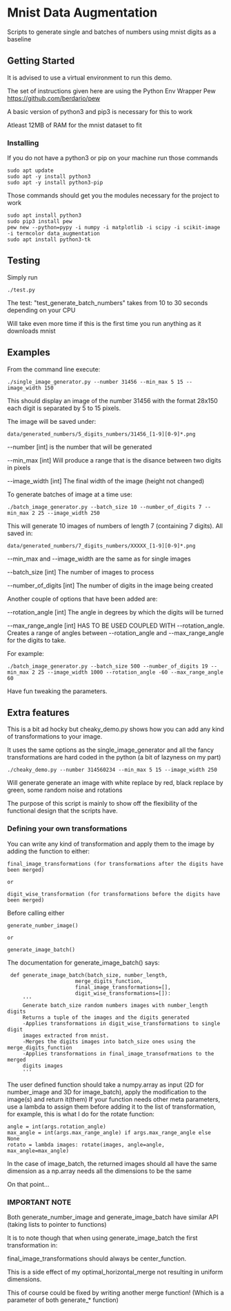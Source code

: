 # Mnist Data Augmentation

Scripts to generate single and batches of numbers using mnist digits as a baseline

## Getting Started

It is advised to use a virtual environment to run this demo.

The set of instructions given here are using the Python Env Wrapper Pew
https://github.com/berdario/pew

A basic version of python3 and pip3 is necessary for this to work

Atleast 12MB of RAM for the mnist dataset to fit


### Installing

If you do not have a python3 or pip on your machine run those commands
```
sudo apt update
sudo apt -y install python3
sudo apt -y install python3-pip
```

Those commands should get you the modules necessary for the project to work

```
sudo apt install python3
sudo pip3 install pew
pew new --python=pypy -i numpy -i matplotlib -i scipy -i scikit-image -i termcolor data_augmentation
sudo apt install python3-tk
```

## Testing

Simply run

```
./test.py
```

The test: "test_generate_batch_numbers" takes from 10 to 30 seconds depending on your CPU

Will take even more time if this is the first time you run anything as it downloads mnist


## Examples

From the command line execute:
```
./single_image_generator.py --number 31456 --min_max 5 15 --image_width 150
```

This should display an image of the number 31456 with the format 28x150 each digit
is separated by 5 to 15 pixels.

The image will be saved under:

```
data/generated_numbers/5_digits_numbers/31456_[1-9][0-9]*.png
```

--number [int] is the number that will be generated

--min_max [int] Will produce a range that is the disance between two digits in pixels

--image_width [int] The final width of the image (height not changed)


To generate batches of image at a time use:

```
./batch_image_generator.py --batch_size 10 --number_of_digits 7 --min_max 2 25 --image_width 250
```

This will generate 10 images of numbers of length 7 (containing 7 digits).
All saved in:

```
data/generated_numbers/7_digits_numbers/XXXXX_[1-9][0-9]*.png
```

--min_max and --image_width are the same as for single images

--batch_size [int] The number of images to process

--number_of_digits [int] The number of digits in the image being created

Another couple of options that have been added are:

--rotation_angle [int] The angle in degrees by which the digits will be turned

--max_range_angle [int] HAS TO BE USED COUPLED WITH --rotation_angle. Creates a range of angles between --rotation_angle and --max_range_angle for the digits to take.


For example:

```
./batch_image_generator.py --batch_size 500 --number_of_digits 19 --min_max 2 25 --image_width 1000 --rotation_angle -60 --max_range_angle 60
```

Have fun tweaking the parameters.

## Extra features

This is a bit ad hocky but cheaky_demo.py shows how you can add any kind of transformations to your image.

It uses the same options as the single_image_generator and all the fancy transformations are hard coded in the python (a bit of lazyness on my part)

```
./cheaky_demo.py --number 314560234 --min_max 5 15 --image_width 250
```
Will generate generate an image with white replace by red, black replace by green, some random noise and rotations


The purpose of this script is mainly to show off the flexibility of the functional design that the scripts have.


### Defining your own transformations

You can write any kind of transformation and apply them to the image by adding the function to either:

```
final_image_transformations (for transformations after the digits have been merged)

or

digit_wise_transformation (for transformations before the digits have been merged)
```

Before calling either

```
generate_number_image()

or

generate_image_batch()
```

The documentation for generate_image_batch() says:

```
 def generate_image_batch(batch_size, number_length,
                      merge_digits_function,
                      final_image_transformations=[],
                      digit_wise_transformations=[]):
     '''
     Generate batch_size random numbers images with number_length digits
     Returns a tuple of the images and the digits generated
     -Applies transformations in digit_wise_transformations to single digit
     images extracted from mnist.
     -Merges the digits images into batch_size ones using the merge_digits_function
     -Applies transformations in final_image_transofrmations to the merged
     digits images
     '''
```

The user defined function should take a numpy.array as input (2D for number_image and 3D for image_batch), apply the modification to the image(s) and return it(them)
If your function needs other meta parameters, use a lambda to assign them before adding it to the list of transformation, for example, this is what I do for the rotate function:

```
angle = int(args.rotation_angle)
max_angle = int(args.max_range_angle) if args.max_range_angle else None
rotato = lambda images: rotate(images, angle=angle, max_angle=max_angle)
```

In the case of image_batch, the returned images should all have the same dimension as a np.array needs all the dimensions to be the same

On that point...

### IMPORTANT NOTE

Both generate_number_image and generate_image_batch have similar API (taking lists to pointer to functions)

It is to note though that when using generate_image_batch the first transformation in:

final_image_transformations should always be center_function.

This is a side effect of my optimal_horizontal_merge not resulting in uniform dimensions.

This of course could be fixed by writing another merge function! (Which is a parameter of both generate_* function)
